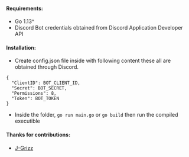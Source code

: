 #### Requirements:

- Go 1.13^
- Discord Bot credentials obtained from Discord Application Developer API

#### Installation:

- Create config.json file inside with following content these all are obtained through Discord.

```
{
  "ClientID": BOT_CLIENT_ID,
  "Secret": BOT_SECRET,
  "Permissions": 8,
  "Token": BOT_TOKEN
}
```

- Inside the folder, `go run main.go` or `go build` then run the compiled executible

#### Thanks for contributions:

- [J-Grizz](https://github.com/J-Grizz)

